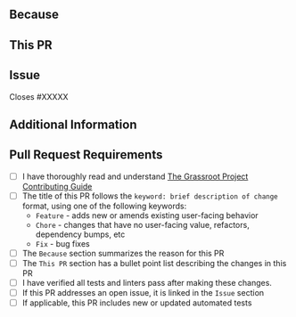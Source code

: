 <!-- Thank you for taking the time to contribute to The Grassroot Project. In order to get this pull request (PR) merged in a reasonable amount of time, you must complete this entire template. -->

## Because
<!-- Summarize the purpose or reasons for this PR, e.g. what problem it solves or what benefit it provides. -->


## This PR
<!-- A bullet point list of one or more items describing the specific changes. -->


## Issue
<!--
If this PR closes an open issue in this repo, replace the XXXXX below with the issue number, e.g. Closes #2013.

If this PR closes an open issue in another Grassroot repo, replace the #XXXXX with the URL of the issue, e.g. Closes https://github.com/TheOdinProject/curriculum/issues/XXXXX

If this PR does not close, but is related to another issue or PR, you can link it as above without the 'Closes' keyword, e.g. 'Related to #2013'.
-->
Closes #XXXXX

## Additional Information
<!-- Any other information about this PR, such as a link to a Discord discussion. -->


## Pull Request Requirements
<!-- Replace the whitespace between the square brackets with an 'x', e.g. [x]. After you create the PR, they will become checkboxes that you can click on. -->
-   [ ] I have thoroughly read and understand [The Grassroot Project Contributing Guide](https://github.com/TheOdinProject/theodinproject/blob/main/CONTRIBUTING.md)
-   [ ] The title of this PR follows the `keyword: brief description of change` format, using one of the following keywords:
  - `Feature` - adds new or amends existing user-facing behavior
  - `Chore` - changes that have no user-facing value, refactors, dependency bumps, etc
  - `Fix` - bug fixes
-   [ ] The `Because` section summarizes the reason for this PR
-   [ ] The `This PR` section has a bullet point list describing the changes in this PR
-   [ ] I have verified all tests and linters pass after making these changes.
-   [ ] If this PR addresses an open issue, it is linked in the `Issue` section
-   [ ] If applicable, this PR includes new or updated automated tests
